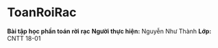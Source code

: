 # ToanRoiRac
**Bài tập học phần toán rời rạc**
**Người thực hiện:** Nguyễn Như Thành
**Lớp:** CNTT 18-01
